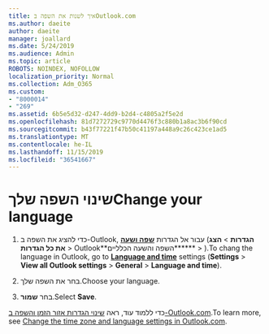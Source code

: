 ```yaml
---
title: איך לשנות את השפה בOutlook.com
ms.author: daeite
author: daeite
manager: joallard
ms.date: 5/24/2019
ms.audience: Admin
ms.topic: article
ROBOTS: NOINDEX, NOFOLLOW
localization_priority: Normal
ms.collection: Adm_O365
ms.custom:
- "8000014"
- "269"
ms.assetid: 6b5e5d32-d247-4dd9-b2d4-c4805a2f5e2d
ms.openlocfilehash: 81d7272729c9770d4476f3c880b1a8ac3b6f90cd
ms.sourcegitcommit: b43f77221f47b50c41197a448a9c26c423ce1ad5
ms.translationtype: MT
ms.contentlocale: he-IL
ms.lasthandoff: 11/15/2019
ms.locfileid: "36541667"
---
```

# <a name="change-your-language"></a><span data-ttu-id="b7614-102">שינוי השפה שלך</span><span class="sxs-lookup"><span data-stu-id="b7614-102">Change your language</span></span>

1. <span data-ttu-id="b7614-103">כדי להציג את השפה ב-Outlook, עבור אל הגדרות [**שפה ושעה**](https://outlook.live.com/mail/options/general/timeAndLanguage/regional) (**הגדרות** \> **הצג את כל הגדרות** > Outlook\*\*השפה והשעה הכלליים\*\*\*\*\*\* > ).</span><span class="sxs-lookup"><span data-stu-id="b7614-103">To chang the language in Outlook, go to [**Language and time**](https://outlook.live.com/mail/options/general/timeAndLanguage/regional) settings (**Settings** \> **View all Outlook settings** > **General** > **Language and time**).</span></span>

2. <span data-ttu-id="b7614-104">בחר את השפה שלך.</span><span class="sxs-lookup"><span data-stu-id="b7614-104">Choose your language.</span></span>

3. <span data-ttu-id="b7614-105">בחר **שמור**.</span><span class="sxs-lookup"><span data-stu-id="b7614-105">Select **Save**.</span></span>

<span data-ttu-id="b7614-106">כדי ללמוד עוד, ראה [שינוי הגדרות אזור הזמן והשפה ב-Outlook.com](https://go.microsoft.com/fwlink/p/?linkid=873132).</span><span class="sxs-lookup"><span data-stu-id="b7614-106">To learn more, see [Change the time zone and language settings in Outlook.com](https://go.microsoft.com/fwlink/p/?linkid=873132).</span></span>
